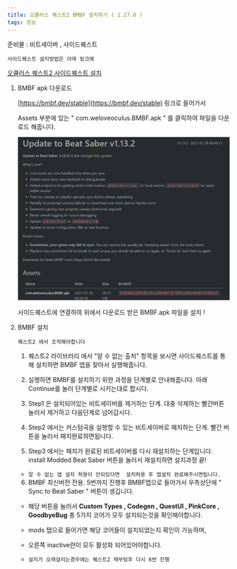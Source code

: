 ```yaml
---
title: 오큘러스 퀘스트2 BMBF 설치하기 ( 1.27.0 )
tags: 정보
---
```


준비물 : 비트세이버 , 사이드퀘스트

`사이드퀘스트 설치방법은 아래 링크에`

[오큘러스 퀘스트2 사이드퀘스트 설치](/2021/06/27/oculus-quest2-sidequest.html) 

1. BMBF apk 다운로드

    [https://bmbf.dev/stable](https://bmbf.dev/stable) 링크로 들어가서

    Assets 부분에 있는 " com.weloveoculus.BMBF.apk " 를 클릭하여 파일을 다운로드 해줍니다.

    ![](/img/information/26.png)

    사이드퀘스트에 연결하여 위에서 다운로드 받은 BMBF.apk 파일을 설치 !

2. BMBF 설치

    `퀘스트2 에서 조작해야합니다`

    1) 퀘스트2 라이브러리 에서 "알 수 없는 출처" 항목을 보시면  사이드퀘스트를 통해 설치하면 BMBF 앱을 찾아서 실행해줍니다.

    2) 실행하면 BMBF를 설치하기 위한 과정을 단계별로 안내해줍니다.
아래 Continue를 눌러 단계별로 시키는대로 합시다.

    3) Step1 은 설치되어있는 비트세이버를 제거하는 단계. 대충 삭제하는 빨간버튼 눌러서 제거하고 다음단계로 넘어갑시다.

    4) Step2 에서는 커스텀곡을 실행할 수 있는 비트세이버로 패치하는 단계. 빨간 버튼을 눌러서 패치완료하면됩니다.

    5) Step3 에서는 패치가 완료된 비트세이버를 다시 재설치하는 단계입니다. install Modded Beat Saber 버튼을 눌러서 재설치하면  설치과정 끝!

    - `알 수 없는 앱 설치 허용이 안되있다면  설치허용 후 앱설치 완료해주시면됩니다.`

    6) BMBF 최신버전 전용. 5번까지 진행후 BMBF앱으로 들어가서  우측상단에 " Sync to Beat Saber " 버튼이 생깁니다.

    - 해당 버튼을 눌러서  **Custom Types , Codegen , QuestUI , PinkCore , GoodbyeBug**  총 5가지 코어가 모두 설치되는것을 확인해야합니다.

    - mods 탭으로 들어가면  해당 코어들이 설치되었는지 확인이 가능하며,

    - 오른쪽 inactive란이 모두 활성화 되어있어야합니다.

    - `설치가 오래걸리는경우에는 퀘스트2 재부팅후 다시 6번 진행`